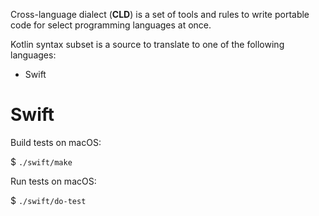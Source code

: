 Cross-language dialect (**CLD**) is a set of tools and rules to write
portable code for select programming languages at once.

Kotlin syntax subset is a source to translate to one of the following languages:

* Swift


# Swift

Build tests on macOS:

$ `./swift/make`

Run tests on macOS:

$ `./swift/do-test`
